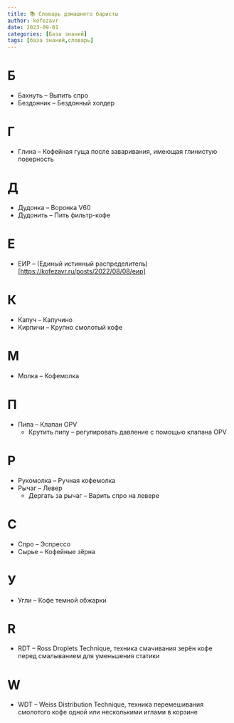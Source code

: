 ```yaml
---
title: 📚 Словарь домашнего баристы 
author: kofezavr
date: 2023-09-01
categories: [База знаний]
tags: [база знаний,словарь]
--- 
```


# Б
- Бахнуть – Выпить спро
- Бездонник – Бездонный холдер

# Г
- Глина – Кофейная гуща после заваривания, имеющая глинистую поверность
# Д
- Дудонка – Воронка V60
- Дудонить – Пить фильтр-кофе

# Е
- ЕИР – (Единый истинный распределитель)[https://kofezavr.ru/posts/2022/08/08/еир]

# К
- Капуч – Капучино
- Кирпичи – Крупно смолотый кофе

# М
- Молка – Кофемолка

# П
- Пипа – Клапан OPV
	- Крутить пипу – регулировать давление с помощью клапана OPV

# Р
- Рукомолка – Ручная кофемолка
- Рычаг – Левер
	- Дергать за рычаг – Варить спро на левере

# С
- Спро – Эспрессо
- Сырье – Кофейные зёрна

# У
- Угли – Кофе темной обжарки

# R
- RDT – Ross Droplets Technique, техника смачивания зерён кофе перед смалыванием для уменьшения статики

# W
- WDT – Weiss Distribution Technique, техника перемешивания смолотого кофе одной или несколькими иглами в корзине